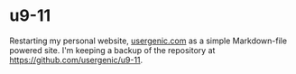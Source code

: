 # u9-11

Restarting my personal website, [usergenic.com]() as a simple Markdown-file powered site.  I'm keeping a backup of the repository at https://github.com/usergenic/u9-11.
